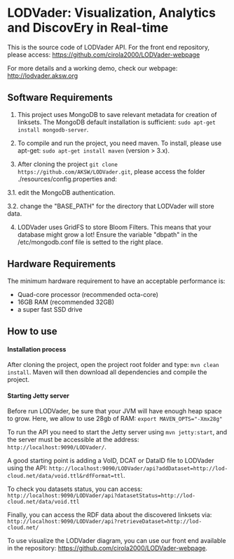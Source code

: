 LODVader: Visualization, Analytics and DiscovEry in Real-time
==============================================================

This is the source code of LODVader API. For the front end repository, please access: https://github.com/cirola2000/LODVader-webpage

For more details and a working demo, check our webpage: http://lodvader.aksw.org

## Software Requirements
1. This project uses MongoDB to save relevant metadata for creation of linksets. The MongoDB default installation is sufficient: `sudo apt-get install mongodb-server`.  

2. To compile and run the project, you need maven. To install, please use apt-get: `sudo apt-get install maven` (version > 3.x).

3. After cloning the project `git clone https://github.com/AKSW/LODVader.git`, please access the folder ./resources/config.properties and:

3.1. edit the MongoDB authentication.

3.2. change the "BASE_PATH" for the directory that LODVader will store data. 

4. LODVader uses GridFS to store Bloom Filters. This means that your database might grow a lot! Ensure the variable "dbpath" in the /etc/mongodb.conf file is setted to the right place.

## Hardware Requirements
The minimum hardware requirement to have an acceptable performance is:
- Quad-core processor (recommended octa-core)
- 16GB RAM (recommended 32GB)
- a super fast SSD drive

## How to use

#### Installation process

After cloning the project, open the project root folder and type: `mvn clean install`. Maven will then download all dependencies and compile the project.


#### Starting Jetty server

Before run LODVader, be sure that your JVM will have enough heap space to grow.  Here, we allow to use 28gb of RAM: `export MAVEN_OPTS="-Xmx28g"`

To run the API you need to start the Jetty server using `mvn jetty:start`, and the server must be accessible at the address:  `http://localhost:9090/LODVader/`.

 A good starting point is adding a VoID, DCAT or DataID file to LODVader using the API:
`http://localhost:9090/LODVader/api?addDataset=http://lod-cloud.net/data/void.ttl&rdfFormat=ttl`.

To check you datasets status, you can access: 
`http://localhost:9090/LODVader/api?datasetStatus=http://lod-cloud.net/data/void.ttl`

Finally, you can access the RDF data about the discovered linksets via:
`http://localhost:9090/LODVader/api?retrieveDataset=http://lod-cloud.net/`

To use visualize the LODVader diagram, you can use our front end available in the repository: https://github.com/cirola2000/LODVader-webpage.
